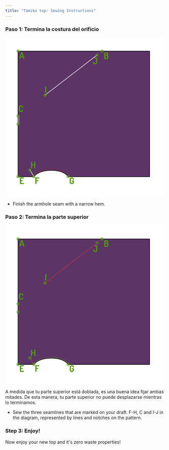 ```yaml
---
title: "Tamiko top: Sewing Instructions"
---
```


### Paso 1: Termina la costura del orificio

![Finsh the armhole seam](step03.png)

- Finish the armhole seam with a narrow hem.

### Paso 2: Termina la parte superior

![Sew the three seamlines that are marked on your draft](step04.png)

<Note>

A medida que tu parte superior está doblada, es una buena idea fijar ambas mitades.
De esta manera, tu parte superior no puede desplazarse mientras lo terminamos.

</Note>

- Sew the three seamlines that are marked on your draft. F-H, C and I-J in the diagram, represented by lines and notches on the pattern.

### Step 3: Enjoy!

Now enjoy your new top and it's zero waste properties!
